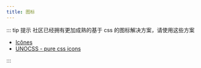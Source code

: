 ```yaml
---
title: 图标
---
```


::: tip 提示
社区已经拥有更加成熟的基于 css 的图标解决方案，请使用这些方案

* [Icônes](https://github.com/antfu/icones)
* [UNOCSS - pure css icons](https://github.com/unocss/unocss/tree/main/packages/preset-icons/)

:::


